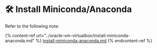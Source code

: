 # 🛠 Install Miniconda/Anaconda

Refer to the following note:

{% content-ref url="../oracle-vm-virtualbox/install-miniconda-anaconda.md" %}
[install-miniconda-anaconda.md](../oracle-vm-virtualbox/install-miniconda-anaconda.md)
{% endcontent-ref %}
